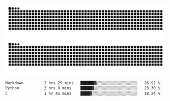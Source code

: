 ![Snake Animation](https://raw.githubusercontent.com/tomhea/tomhea/output/github-contribution-grid-snake-dark.svg#gh-dark-mode-only)
![Snake Animation](https://raw.githubusercontent.com/tomhea/tomhea/output/github-contribution-grid-snake.svg#gh-light-mode-only)

<p></p>

<!--START_SECTION:waka-->

```txt
Markdown         2 hrs 29 mins   ██████▓░░░░░░░░░░░░░░░░░░   26.92 %
Python           2 hrs 9 mins    █████▓░░░░░░░░░░░░░░░░░░░   23.30 %
C                1 hr 41 mins    ████▓░░░░░░░░░░░░░░░░░░░░   18.24 %
```

<!--END_SECTION:waka-->
